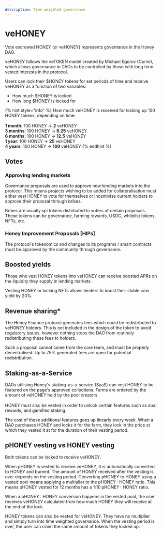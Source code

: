 ```yaml
---
description: Time weighted governance
---
```


# veHONEY

Vote escrowed HONEY (or veHONEY) represents governance in the Honey DAO.

veHONEY follows the veTOKEN model created by Michael Egorov (Curve), which allows governance in DAOs to be controlled by those with long term vested interests in the protocol.

Users can lock their $HONEY tokens for set periods of time and receive veHONEY as a function of two variables:

* How much $HONEY is locked
* How long $HONEY is locked for

{% hint style="info" %}
How much veHONEY is received for locking up 100 HONEY tokens, depending on time:\
\
**1 month**: 100 HONEY -> **2** veHONEY\
**3 months**: 100 HONEY -> **6.25** veHONEY\
**6 months**: 100 HONEY -> **12.5** veHONEY\
**1 year**: 100 HONEY -> **25** veHONEY\
**4 years**: 100 HONEY -> **100** veHONEY
{% endhint %}

## Votes

### Approving lending markets

Governance proposals are used to approve new lending markets into the protocol. This means projects wishing to be added for collateralisation must either vest HONEY to vote for themselves or incentivise current holders to approve their proposal through bribes.

Bribes are usually spl tokens distributed to voters of certain proposals. These tokens can be governance, farming rewards, USDC, whitelist tokens, NFTs, etc.

### Honey Improvement Proposals \[HIPs]

The protocol's tokenomics and changes to its programs / smart contracts must be approved by the community through governance.

## Boosted yields

Those who vest HONEY tokens into veHONEY can receive boosted APRs on the liquidity they supply in lending markets.

Vesting HONEY or locking NFTs allows lenders to boost their stable coin yield by 20%.

## Revenue sharing\*

The Honey Finance protocol generates fees which could be redistributed to veHONEY holders. This is not included in the design of the token to avoid regulatory issues, however nothing stops the DAO from routinely redistributing these fees to holders.

Such a proposal cannot come from the core team, and must be properly decentralised. Up to 75% generated fees are open for potential redistribution.



## Staking-as-a-Service

DAOs utilising Honey's staking-as-a-service (SaaS) can vest HONEY to be featured on the page's approved collections. Farms are ordered by the amount of veHONEY held by the pool creators.\
\
HONEY must also be vested in order to unlock certain features such as dual rewards, and gamified staking.

The cost of these additional features goes up linearly every week. When a DAO purchases HONEY and locks it for the farm, they lock in the price at which they vested it at for the duration of their vesting period.



## pHONEY vesting vs HONEY vesting

Both tokens can be locked to receive veHONEY.

When pHONEY is vested to receive veHONEY, it is automatically converted to HONEY and burned. The amount of HONEY received after the vesting is over depends on the vesting period. Converting pHONEY to HONEY using a vested pool means applying a multiplier to the pHONEY : HONEY ratio. This means pHONEY vested for 12 months has a 1:10 pHONEY : HONEY ratio.

When a pHONEY : HONEY conversion happens in the vested pool, the user receives veHONEY calculated from how much HONEY they will receive at the end of the lock.

HONEY tokens can also be vested for veHONEY. They have no multiplier and simply turn into time weighted governance. When the vesting period is over, the user can claim the same amount of tokens they locked up.

